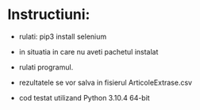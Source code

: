 # Instructiuni:

- rulati: pip3 install selenium   

- in situatia in care nu aveti pachetul instalat

- rulati programul.

- rezultatele se vor salva in fisierul ArticoleExtrase.csv

- cod testat utilizand Python 3.10.4 64-bit
